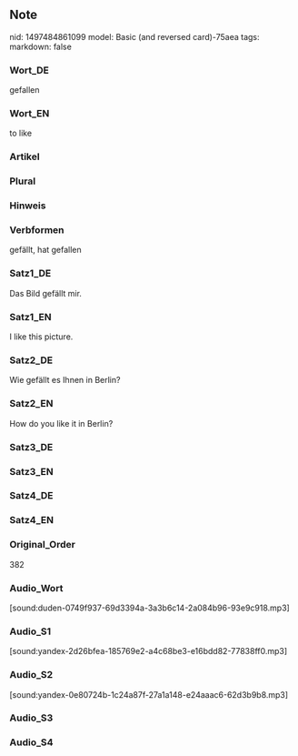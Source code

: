 ## Note
nid: 1497484861099
model: Basic (and reversed card)-75aea
tags: 
markdown: false

### Wort_DE
gefallen

### Wort_EN
to like

### Artikel


### Plural


### Hinweis


### Verbformen
gefällt, hat gefallen

### Satz1_DE
Das Bild gefällt mir.

### Satz1_EN
I like this picture.

### Satz2_DE
Wie gefällt es Ihnen in Berlin?

### Satz2_EN
How do you like it in Berlin?

### Satz3_DE


### Satz3_EN


### Satz4_DE


### Satz4_EN


### Original_Order
382

### Audio_Wort
[sound:duden-0749f937-69d3394a-3a3b6c14-2a084b96-93e9c918.mp3]

### Audio_S1
[sound:yandex-2d26bfea-185769e2-a4c68be3-e16bdd82-77838ff0.mp3]

### Audio_S2
[sound:yandex-0e80724b-1c24a87f-27a1a148-e24aaac6-62d3b9b8.mp3]

### Audio_S3


### Audio_S4

